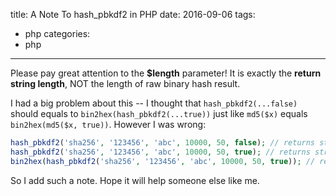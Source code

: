 title: A Note To hash_pbkdf2 in PHP
date: 2016-09-06
tags:
  - php
categories: 
  - php
---

Please pay great attention to the **$length** parameter! It is exactly the **return string length**, NOT the length of raw binary hash result.

I had a big problem about this -- 
I thought that `hash_pbkdf2(...false)` should equals to `bin2hex(hash_pbkdf2(...true))` just like `md5($x)` equals `bin2hex(md5($x, true))`. However I was wrong:

<!-- more -->

```php
hash_pbkdf2('sha256', '123456', 'abc', 10000, 50, false); // returns string(50) "584bc5b41005169f1fa15177edb78d75f9846afc466a4bae05"
hash_pbkdf2('sha256', '123456', 'abc', 10000, 50, true); // returns string(50) "XKŴ��Qw�u��j�FjK���BFW�YpG	�mp.g2�`;N�"
bin2hex(hash_pbkdf2('sha256', '123456', 'abc', 10000, 50, true)); // returns string(100) "584bc5b41005169f1fa15177edb78d75f9846afc466a4bae05119c82424657c81b5970471f098a6d702e6732b7603b194efe"
```

So I add such a note. Hope it will help someone else like me.

